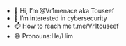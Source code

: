 - 👋 Hi, I’m @Vr1menace aka Touseef
- 👀 I’m interested in cybersecurity
- 📫 How to reach me t.me/Vr1touseef
- 😄 Pronouns:He/Him

<!---
Vr1menace/Vr1menace is a ✨ special ✨ repository because its `README.md` (this file) appears on your GitHub profile.
You can click the Preview link to take a look at your changes.
--->
